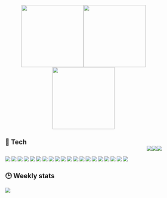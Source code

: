 <div align="center"><img src="https://media.giphy.com/media/lJNoBCvQYp7nq/giphy.gif" height="200px"/><img src="https://media.giphy.com/media/uzglgIsyY1Cgg/giphy.gif" height="200px"/><img src="https://media.giphy.com/media/JuFwy0zPzd6jC/giphy.gif" height="200px"/></div>

## 🧠 Tech <div align="right"><img src="https://img.shields.io/badge/Proficient-brightgreen?style=for-the-badge" /><img src="https://img.shields.io/badge/Intermediate-yellow?style=for-the-badge" /><img src="https://img.shields.io/badge/Novice-critical?style=for-the-badge" /></div>

![](https://img.shields.io/badge/-javascript-brightgreen?style=for-the-badge&logo=javascript)
![](https://img.shields.io/badge/-typescript-brightgreen?style=for-the-badge&logo=typescript)
![](https://img.shields.io/badge/-python-brightgreen?style=for-the-badge&logo=python)
![](https://img.shields.io/badge/-react-brightgreen?style=for-the-badge&logo=react)
![](https://img.shields.io/badge/-vue-brightgreen?style=for-the-badge&logo=vue.js)
![](https://img.shields.io/badge/-svelte-brightgreen?style=for-the-badge&logo=svelte)
![](https://img.shields.io/badge/-node-brightgreen?style=for-the-badge&logo=nodedotjs)
![](https://img.shields.io/badge/-mongodb-brightgreen?style=for-the-badge&logo=mongodb)
![](https://img.shields.io/badge/-docker-brightgreen?style=for-the-badge&logo=docker)
![](https://img.shields.io/badge/-git-brightgreen?style=for-the-badge&logo=git)
![](https://img.shields.io/badge/-vscode-brightgreen?style=for-the-badge&logo=visualstudiocode)
![](https://img.shields.io/badge/-zsh-brightgreen?style=for-the-badge&logo=gnubash)
![](https://img.shields.io/badge/-mysql-yellow?style=for-the-badge&logo=mysql)
![](https://img.shields.io/badge/-postgresql-yellow?style=for-the-badge&logo=postgresql)
![](https://img.shields.io/badge/-heroku-yellow?style=for-the-badge&logo=heroku)
![](https://img.shields.io/badge/-firebase-yellow?style=for-the-badge&logo=firebase)
![](https://img.shields.io/badge/-rust-critical?style=for-the-badge&logo=rust)
![](https://img.shields.io/badge/-dart-critical?style=for-the-badge&logo=dart)
![](https://img.shields.io/badge/-flutter-critical?style=for-the-badge&logo=flutter)
![](https://img.shields.io/badge/-kubernetes-critical?style=for-the-badge&logo=kubernetes)


## 🕒 Weekly stats
![](https://github-readme-stats.vercel.app/api/wakatime?username=hinryd&layout=compact&theme=tokyonight&hide_title=true)



